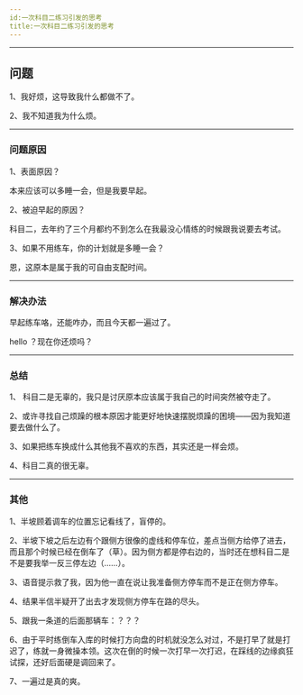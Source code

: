 ```yaml
---
id:一次科目二练习引发的思考
title:一次科目二练习引发的思考
---
```


---
## 问题

1、我好烦，这导致我什么都做不了。

2、我不知道我为什么烦。

---
### 问题原因

1、表面原因？

本来应该可以多睡一会，但是我要早起。

2、被迫早起的原因？

科目二，去年约了三个月都约不到怎么在我最没心情练的时候跟我说要去考试。

3、如果不用练车，你的计划就是多睡一会？

恩，这原本是属于我的可自由支配时间。

---
### 解决办法

早起练车咯，还能咋办，而且今天都一遍过了。

hello ？现在你还烦吗？

---
### 总结

1、 科目二是无辜的，我只是讨厌原本应该属于我自己的时间突然被夺走了。

2、或许寻找自己烦躁的根本原因才能更好地快速摆脱烦躁的困境——因为我知道要去做什么了。

3、如果把练车换成什么其他我不喜欢的东西，其实还是一样会烦。

4、科目二真的很无辜。

---
### 其他

1、半坡顾着调车的位置忘记看线了，盲停的。

2、半坡下坡之后左边有个跟侧方很像的虚线和停车位，差点当侧方给停了进去，而且那个时候已经在倒车了（草）。因为侧方都是停右边的，当时还在想科目二是不是要我举一反三停左边（……）。

3、语音提示救了我，因为他一直在说让我准备侧方停车而不是正在侧方停车。

4、结果半信半疑开了出去才发现侧方停车在路的尽头。

5、跟我一条道的后面那辆车：？？？

6、由于平时练倒车入库的时候打方向盘的时机就没怎么对过，不是打早了就是打迟了，练就一身微操本领。这次在倒的时候一次打早一次打迟，在踩线的边缘疯狂试探，还好后面硬是调回来了。

7、一遍过是真的爽。
